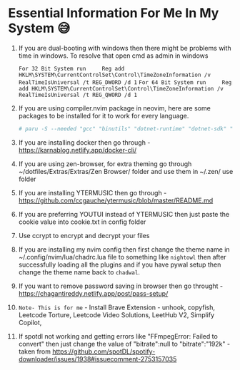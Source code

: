 # Essential Information For Me In My System 😅

1. If you are dual-booting with windows then there might be problems with time in windows. To resolve that open cmd as admin in windows
    
    ```For 32 Bit System run     Reg add HKLM\SYSTEM\CurrentControlSet\Control\TimeZoneInformation /v RealTimeIsUniversal /t REG_DWORD /d 1```
    ```For 64 Bit System run     Reg add HKLM\SYSTEM\CurrentControlSet\Control\TimeZoneInformation /v RealTimeIsUniversal /t REG_QWORD /d 1```

2. If you are using compiler.nvim package in neovim, here are some packages to be installed for it to work for every language. 

    ```bash
    # paru -S --needed "gcc" "binutils" "dotnet-runtime" "dotnet-sdk" "aspnet-runtime" "mono" "jdk-openjdk" "dart" "kotlin" "elixir" "npm" "nodejs" "typescript" "make" "go" "nasm" "r" "nuitka" "python" "ruby" "perl" "lua" "pyinstaller" "swift-language" "flutter-bin" "gcc-fortran" "fortran-fpm-bin"
    ```

3. If you are installing docker then go through - https://karnablog.netlify.app/docker-cli/

4. If you are using zen-browser, for extra theming go through ~/dotfiles/Extras/Extras/Zen Browser/ folder and use them in ~/.zen/ use folder

5. If you are installing YTERMUSIC then go through - https://github.com/ccgauche/ytermusic/blob/master/README.md

6. If you are preferring YOUTUI instead of YTERMUSIC then just paste the cookie value into cookie.txt in config folder

7. Use ccrypt to encrypt and decrypt your files

8. If you are installing my nvim config then first change the theme name in ~/.config/nvim/lua/chadrc.lua file to something like `nightowl` then after successfully loading all the plugins and if you have pywal setup then change the theme name back to `chadwal`.

9. If you want to remove password saving in browser then go throught - https://chagantireddy.netlify.app/post/pass-setup/

10. `Note- This is for me` - Install Brave Extension - unhook, copyfish, Leetcode Torture, Leetcode Video Solutions, LeetHub V2, Simplify Copilot, 

11. If spotdl not working and getting errors like "FFmpegError: Failed to convert" then just change the value of "bitrate":null to "bitrate":"192k" - taken from https://github.com/spotDL/spotify-downloader/issues/1938#issuecomment-2753157035
